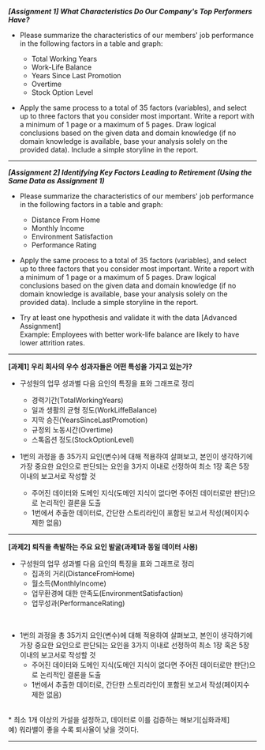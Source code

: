 
***[Assignment 1] What Characteristics Do Our Company's Top Performers Have?***

* Please summarize the characteristics of our members' job performance in the following factors in a table and graph:
  - Total Working Years
  - Work-Life Balance
  - Years Since Last Promotion
  - Overtime
  - Stock Option Level

* Apply the same process to a total of 35 factors (variables), and select up to three factors that you consider most important. Write a report with a minimum of 1 page or a maximum of 5 pages. 
Draw logical conclusions based on the given data and domain knowledge (if no domain knowledge is available, base your analysis solely on the provided data). Include a simple storyline in the report.

****

***[Assignment 2] Identifying Key Factors Leading to Retirement (Using the Same Data as Assignment 1)***

* Please summarize the characteristics of our members' job performance in the following factors in a table and graph:
  - Distance From Home
  - Monthly Income
  - Environment Satisfaction
  - Performance Rating

* Apply the same process to a total of 35 factors (variables), and select up to three factors that you consider most important. Write a report with a minimum of 1 page or a maximum of 5 pages. 
Draw logical conclusions based on the given data and domain knowledge (if no domain knowledge is available, base your analysis solely on the provided data). Include a simple storyline in the report.

* Try at least one hypothesis and validate it with the data [Advanced Assignment]<br>
Example: Employees with better work-life balance are likely to have lower attrition rates.

***

**[과제1] 우리 회사의 우수 성과자들은 어떤 특성을 가지고 있는가?**
<br>
* 구성원의 업무 성과별 다음 요인의 특징을 표와 그래프로 정리 
  - 경력기간(TotalWorkingYears) 
  - 일과 생활의 균형 정도(WorkLiffeBalance) 
  - 지막 승진(YearsSinceLastPromotion) 
  - 규정외 노동시간(Overtime)
  - 스톡옵션 정도(StockOptionLevel)

* 1번의 과정을 총 35가지 요인(변수)에 대해 적용하여 살펴보고, 본인이 생각하기에 가장 중요한 요인으로 판단되는 요인을 3가지 이내로 선정하여 최소 1장 혹은 5장 이내의 보고서로 작성할 것
   - 주어진 데이터와 도메인 지식(도메인 지식이 없다면 주어진 데이터로만 판단)으로 논리적인 결론을 도출
   - 1번에서 추출한 데이터로, 간단한 스토리라인이 포함된 보고서 작성(페이지수 제한 없음)

****

 **[과제2] 퇴직을 촉발하는 주요 요인 발굴(과제1과 동일 데이터 사용)**

* 구성원의 업무 성과별 다음 요인의 특징을 표와 그래프로 정리
   - 집과의 거리(DistanceFromHome)
   - 월소득(MonthlyIncome)
   - 업무환경에 대한 만족도(EnvironmentSatisfaction)
   - 업무성과(PerformanceRating)

<br>

* 1번의 과정을 총 35가지 요인(변수)에 대해 적용하여 살펴보고, 본인이 생각하기에 가장 중요한 요인으로 판단되는 요인을 3가지 이내로 선정하여 최소 1장 혹은 5장 이내의 보고서로 작성할 것 
  - 주어진 데이터와 도메인 지식(도메인 지식이 없다면 주어진 데이터로만 판단)으로 논리적인 결론을 도출
  - 1번에서 추출한 데이터로, 간단한 스토리라인이 포함된 보고서 작성(페이지수 제한 없음)
</br>
* 최소 1개 이상의 가설을 설정하고, 데이터로 이를 검증하는 해보기[심화과제]   <br>
      예) 워라밸이 좋을 수록 퇴사율이 낮을 것이다.

****
